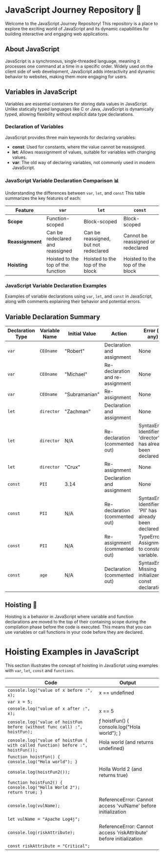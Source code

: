 # JavaScript Journey Repository 🚀

Welcome to the JavaScript Journey Repository! This repository is a place to explore the exciting world of JavaScript and its dynamic capabilities for building interactive and engaging web applications.

## About JavaScript

JavaScript is a synchronous, single-threaded language, meaning it processes one command at a time in a specific order. Widely used on the client side of web development, JavaScript adds interactivity and dynamic behavior to websites, making them more engaging for users.

## Variables in JavaScript 

Variables are essential containers for storing data values in JavaScript. Unlike statically typed languages like C or Java, JavaScript is dynamically typed, allowing flexibility without explicit data type declarations.

### Declaration of Variables

JavaScript provides three main keywords for declaring variables:

- **const**: Used for constants, where the value cannot be reassigned.
- **let**: Allows reassignment of values, suitable for variables with changing values.
- **var**: The old way of declaring variables, not commonly used in modern JavaScript.

### JavaScript Variable Declaration Comparison 📊

Understanding the differences between `var`, `let`, and `const` This table summarizes the key features of each:

| Feature          | `var`                              | `let`                                 | `const`                            |
| ---------------- | ---------------------------------- | ------------------------------------- | ---------------------------------- |
| **Scope**        | Function-scoped                    | Block-scoped                          | Block-scoped                       |
| **Reassignment** | Can be redeclared and reassigned   | Can be reassigned, but not redeclared | Cannot be reassigned or redeclared |
| **Hoisting**     | Hoisted to the top of the function | Hoisted to the top of the block       | Hoisted to the top of the block    |

### JavaScript Variable Declaration Examples 

Examples of variable declarations using `var`, `let`, and `const` in JavaScript, along with comments explaining their behavior and potential errors.

## Variable Declaration Summary

| Declaration Type | Variable Name | Initial Value | Action                           | Error (if any)                                               | Output (if no error) |
| ---------------- | ------------- | ------------- | -------------------------------- | ------------------------------------------------------------ | -------------------- |
| `var`            | `CEOname`     | "Robert"      | Declaration and assignment       | None                                                         | "Robert"             |
| `var`            | `CEOname`     | "Michael"     | Re-declaration and re-assignment | None                                                         | "Michael"            |
| `var`            | `CEOname`     | "Subramanian" | Re-assignment                    | None                                                         | "Subramanian"        |
| `let`            | `director`    | "Zachman"     | Declaration and assignment       | None                                                         | "Zachman"            |
| `let`            | `director`    | N/A           | Re-declaration (commented out)   | SyntaxError: Identifier 'director' has already been declared | None (due to error)  |
| `let`            | `director`    | "Crux"        | Re-assignment                    | None                                                         | "Crux"               |
| `const`          | `PII`         | 3.14          | Declaration and assignment       | None                                                         | 3.14                 |
| `const`          | `PII`         | N/A           | Re-declaration (commented out)   | SyntaxError: Identifier 'PII' has already been declared      | None (due to error)  |
| `const`          | `PII`         | N/A           | Re-assignment (commented out)    | TypeError: Assignment to constant variable.                  | None (due to error)  |
| `const`          | `age`         | N/A           | Declaration (commented out)      | SyntaxError: Missing initializer in const declaration        | None (due to error)  |

## Hoisting 🚀
Hoisting is a behavior in JavaScript where variable and function declarations are moved to the top of their containing scope during the compilation phase before the code is executed. This means that you can use variables or call functions in your code before they are declared.

# Hoisting Examples in JavaScript 

This section illustrates the concept of hoisting in JavaScript using examples with `var`, `let`, `const` and `functions`.



| Code                                       | Output                                      |
|--------------------------------------------|---------------------------------------------|
| `console.log("value of x before :", x);`   | x == undefined                              |
| `var x = 5;`                                |                                             |
| `console.log("value of x after :", x);`    | x == 5                                      |
| `console.log("value of hoistFun before (without func call) :", hoistFun);` | ƒ hoistFun() { console.log("Hola world"); } |
| `console.log("value of hoistFun ( with called function) before :", hoistFun());` | Hola world (and returns undefined)       |
| `function hoistFun() { console.log("Hola world"); }` |                                             |
| `console.log(hoistFun2());`                 | Holla World 2 (and returns true)            |
| `function hoistFun2() { console.log("Holla World 2"); return true; }` |                                     |
| `console.log(vulName);`                     | ReferenceError: Cannot access 'vulName' before initialization |
| `let vulName = "Apache Log4j";`             |                                             |
| `console.log(riskAttribute);`               | ReferenceError: Cannot access 'riskAttribute' before initialization |
| `const riskAttribute = "Critical";`         |                                             |


